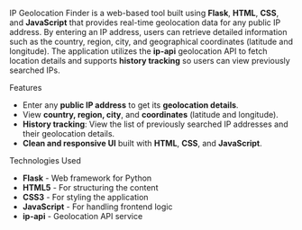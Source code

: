 
IP Geolocation Finder is a web-based tool built using **Flask**, **HTML**, **CSS**, and **JavaScript** that provides real-time geolocation data for any public IP address. By entering an IP address, users can retrieve detailed information such as the country, region, city, and geographical coordinates (latitude and longitude). The application utilizes the **ip-api** geolocation API to fetch location details and supports **history tracking** so users can view previously searched IPs.

Features
- Enter any **public IP address** to get its **geolocation details**.
- View **country, region, city**, and **coordinates** (latitude and longitude).
- **History tracking**: View the list of previously searched IP addresses and their geolocation details.
- **Clean and responsive UI** built with **HTML**, **CSS**, and **JavaScript**.

Technologies Used
- **Flask** - Web framework for Python
- **HTML5** - For structuring the content
- **CSS3** - For styling the application
- **JavaScript** - For handling frontend logic
- **ip-api** - Geolocation API service
